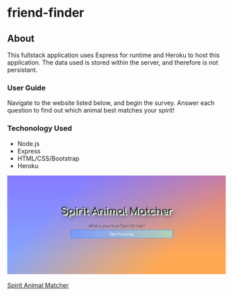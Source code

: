 # friend-finder

## About
This fullstack application uses Express for runtime and Heroku to host this application. The data used is stored within the server, and therefore is not persistant.

### User Guide
Navigate to the website listed below, and begin the survey. Answer each question to find out which animal best matches your spirit!

### Techonology Used
* Node.js
* Express
* HTML/CSS/Bootstrap
* Heroku

![Spirit Animal Match Home](https://github.com/megzimo/friend-finder/blob/master/app/public/home.jpg)

[Spirit Animal Matcher](https://spirit-animal-match.herokuapp.com/ "Spirit Animal Matcher")
